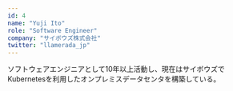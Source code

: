 ```yaml
---
id: 4
name: "Yuji Ito"
role: "Software Engineer"
company: "サイボウズ株式会社"
twitter: "llamerada_jp"
---
```


ソフトウェアエンジニアとして10年以上活動し、現在はサイボウズでKubernetesを利用したオンプレミスデータセンタを構築している。
